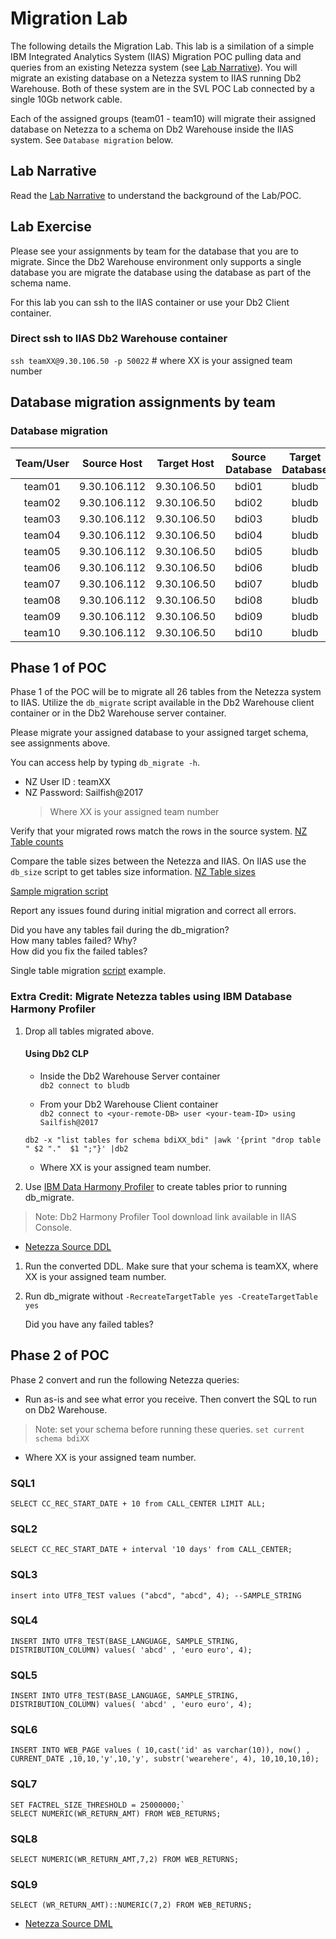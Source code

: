 # Migration Lab

The following details the Migration Lab.  This lab is a similation of a simple  IBM Integrated Analytics System (IIAS) Migration POC pulling data and queries from an existing Netezza system (see [Lab Narrative](/SailfishClassOct2017/Labs/Migration/LabNarrative.md)).  You will migrate an existing database on a Netezza system to IIAS running Db2 Warehouse.  Both of these system are in the SVL POC Lab connected by a single 10Gb network cable.

Each of the assigned groups (team01 - team10) will migrate their assigned database on Netezza to a schema on Db2 Warehouse inside the IIAS system.  See `Database migration` below.

## Lab Narrative

Read the [Lab Narrative](/SailfishClassOct2017/Labs/Migration/LabNarrative.md) to understand the background of the Lab/POC.

## Lab Exercise

Please see your assignments by team for the database that you are to migrate.  Since the Db2 Warehouse environment only supports a single database you are migrate the database using the database as part of the schema name.

For this lab you can ssh to the IIAS container or use your Db2 Client container.

### Direct ssh to IIAS Db2 Warehouse container

`ssh teamXX@9.30.106.50 -p 50022`  # where XX is your assigned team number

## Database migration assignments by team

   ### Database migration

  | Team/User | Source Host  | Target Host  | Source Database  | Target Database  | Source Schema  | Target Schema  |
  |:---:|:---:|:---:|:---:|:---:|:---:|:---:|
  | team01  | 9.30.106.112  | 9.30.106.50  | bdi01 | bludb  | BDINSIGHTS  | bdi01  |
  | team02  | 9.30.106.112  | 9.30.106.50  | bdi02 | bludb  | BDINSIGHTS  | bdi02  |
  | team03  | 9.30.106.112  | 9.30.106.50  | bdi03 | bludb  | BDINSIGHTS  | bdi03  |
  | team04  | 9.30.106.112  | 9.30.106.50  | bdi04 | bludb  | BDINSIGHTS  | bdi04  |
  | team05  | 9.30.106.112  | 9.30.106.50  | bdi05 | bludb  | BDINSIGHTS  | bdi05  |
  | team06  | 9.30.106.112  | 9.30.106.50  | bdi06 | bludb  | BDINSIGHTS  | bdi06  |
  | team07  | 9.30.106.112  | 9.30.106.50  | bdi07 | bludb  | BDINSIGHTS  | bdi07  |
  | team08  | 9.30.106.112  | 9.30.106.50  | bdi08 | bludb  | BDINSIGHTS  | bdi08  |
  | team09  | 9.30.106.112  | 9.30.106.50  | bdi09 | bludb  | BDINSIGHTS  | bdi09  |
  | team10  | 9.30.106.112  | 9.30.106.50  | bdi10 | bludb  | BDINSIGHTS  | bdi10  |

  
## Phase 1 of POC
Phase 1 of the POC will be to migrate all 26 tables from the Netezza system to IIAS.  Utilize the `db_migrate` script available in the Db2 Warehouse client container or in the Db2 Warehouse server container.

Please migrate your assigned database to your assigned target schema, see assignments above.

You can access help by typing `db_migrate -h`.

* NZ User ID : teamXX
* NZ Password: Sailfish@2017
  > Where XX is your assigned team number

Verify that your migrated rows match the rows in the source system.
[NZ Table counts](/SailfishClassOct2017/Labs/Migration/BDI_rowcounts.md )

Compare the table sizes between the Netezza and IIAS.  On IIAS use the `db_size` script to get tables size information.
[NZ Table sizes](/SailfishClassOct2017/Labs/Migration/BDI_DBSize.md)

[Sample migration script](/SailfishClassOct2017/Labs/Migration/migrate.sh)
 
Report any issues found during initial migration and correct all errors.

Did you have any tables fail during the db_migration?  
How many tables failed? Why?  
How did you fix the failed tables?  

Single table migration [script](/SailfishClassOct2017/Labs/Migration/migrate-table.sh) example. 

### Extra Credit: Migrate Netezza tables using IBM Database Harmony Profiler

1. Drop all tables migrated above.  
   
   #### Using Db2 CLP  
      * Inside the Db2 Warehouse Server container  
        `db2 connect to bludb`  
   
      * From your Db2 Warehouse Client container  
        `db2 connect to <your-remote-DB> user <your-team-ID> using Sailfish@2017`  
        
      `db2 -x "list tables for schema bdiXX_bdi" |awk '{print "drop table " $2 "."  $1 ";"}' |db2`  
      * Where XX is your assigned team number.  

1. Use [IBM Data Harmony Profiler](https://www.ibm.com/developerworks/community/blogs/05901c97-75b2-47a1-9c32-25f748855913/entry/Introducing_DCW_Lite?lang=en) to create tables prior to running db_migrate.
> Note: Db2 Harmony Profiler Tool download link available in IIAS Console.  

   * [Netezza Source DDL](/SailfishClassOct2017/Labs/Migration/NZQueries/nzbdinsights.ddl)

1. Run the converted DDL.  Make sure that your schema is teamXX, where XX is your assigned team number.

1. Run db_migrate without `-RecreateTargetTable yes -CreateTargetTable yes`

   Did you have any failed tables?

## Phase 2 of POC

Phase 2 convert and run the following Netezza queries:

* Run as-is and see what error you receive.  Then convert the SQL to run on Db2 Warehouse.

> Note: set your schema before running these queries.
`set current schema bdiXX`
* Where XX is your assigned team number.

### SQL1
```
SELECT CC_REC_START_DATE + 10 from CALL_CENTER LIMIT ALL;
```

### SQL2
```
SELECT CC_REC_START_DATE + interval '10 days' from CALL_CENTER;
```

### SQL3
```
insert into UTF8_TEST values ("abcd", "abcd", 4); --SAMPLE_STRING
```

### SQL4
```
INSERT INTO UTF8_TEST(BASE_LANGUAGE, SAMPLE_STRING, DISTRIBUTION_COLUMN) values( 'abcd' , 'euro euro', 4);
```

### SQL5
```
INSERT INTO UTF8_TEST(BASE_LANGUAGE, SAMPLE_STRING, DISTRIBUTION_COLUMN) values( 'abcd' , 'euro euro', 4);
```

### SQL6
```
INSERT INTO WEB_PAGE values ( 10,cast('id' as varchar(10)), now() , CURRENT_DATE ,10,10,'y',10,'y', substr('wearehere', 4), 10,10,10,10);
```

### SQL7
```
SET FACTREL_SIZE_THRESHOLD = 25000000;`
SELECT NUMERIC(WR_RETURN_AMT) FROM WEB_RETURNS;
```

### SQL8
```
SELECT NUMERIC(WR_RETURN_AMT,7,2) FROM WEB_RETURNS;
```

### SQL9
```
SELECT (WR_RETURN_AMT)::NUMERIC(7,2) FROM WEB_RETURNS;
```

* [Netezza Source DML](/SailfishClassOct2017/Labs/Migration/NZQueries/nzbdinsights.sql)

